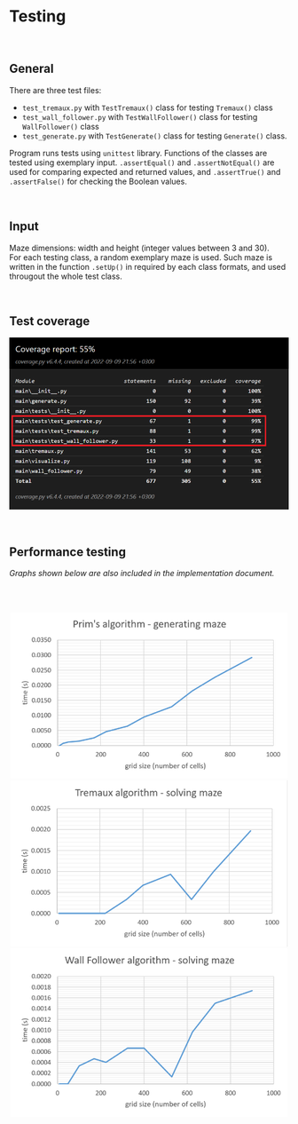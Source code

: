 # Testing

<br/>

## General

There are three test files: 
- ```test_tremaux.py``` with ```TestTremaux()``` class for testing ```Tremaux()``` class 
- ```test_wall_follower.py``` with ```TestWallFollower()``` class for testing ```WallFollower()``` class 
- ```test_generate.py``` with ```TestGenerate()``` class for testing ```Generate()``` class. <br/>

Program runs tests using ```unittest``` library. Functions of the classes are tested using exemplary input. ```.assertEqual()``` and ```.assertNotEqual()``` are used for comparing expected and returned values, and ```.assertTrue()``` and ```.assertFalse()``` for checking the Boolean values. <br/>

<br/>

## Input

Maze dimensions: width and height (integer values between 3 and 30). <br/>
For each testing class, a random exemplary maze is used. Such maze is written in the function ```.setUp()``` in required by each class formats, and used througout the whole test class. 

<br/>

## Test coverage
![img](/documentation/test_coverage/coverage_report_marked.png)

<br/>

## Performance testing
*Graphs shown below are also included in the implementation document.* <br/>


<br/>

<p align="center">
<br/> <img src="graph_analysis/prims_graph.png" width="500">
<br/> <img src="graph_analysis/tremaux_graph.png" width="500">
<br/> <img src="graph_analysis/wall_follower_graph.png" width="500">
</p>

<br/>
